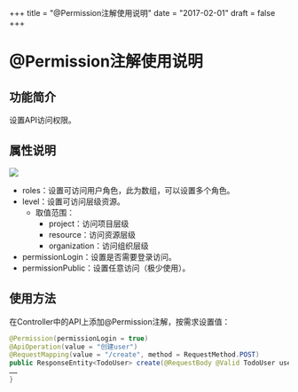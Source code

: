 +++
title = "@Permission注解使用说明"
date = "2017-02-01"
draft = false
+++

# @Permission注解使用说明

## 功能简介

设置API访问权限。

## 属性说明

![](../images/permission.png)

- roles：设置可访问用户角色，此为数组，可以设置多个角色。
- level：设置可访问层级资源。
    * 取值范围：
        - project：访问项目层级
        - resource：访问资源层级
        - organization：访问组织层级
- permissionLogin：设置是否需要登录访问。
- permissionPublic：设置任意访问（极少使用）。

## 使用方法

在Controller中的API上添加@Permission注解，按需求设置值：

```java
@Permission(permissionLogin = true)
@ApiOperation(value = "创建user")
@RequestMapping(value = "/create", method = RequestMethod.POST)
public ResponseEntity<TodoUser> create(@RequestBody @Valid TodoUser user) throws HapException {
……
}
```
